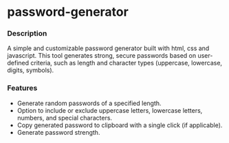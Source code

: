 # password-generator
<h3>Description</h3>
<p>
  A simple and customizable password generator built with html, css and javascript. This tool generates strong, secure passwords based on
  user-defined criteria, such as length and character types (uppercase, lowercase, digits, symbols).
</p>
<h3>Features</h3>
<ul>
  <li>
    Generate random passwords of a specified length.
  </li>
  <li>
    Option to include or exclude uppercase letters, lowercase letters, numbers, and special characters.
  </li>
  <li>
    Copy generated password to clipboard with a single click (if applicable).
  </li>
  <li>
    Generate password strength.
  </li>
</ul>
